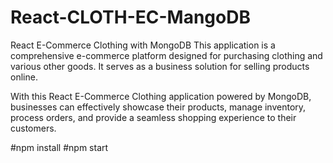 # React-CLOTH-EC-MangoDB
React E-Commerce Clothing with MongoDB
This application is a comprehensive e-commerce platform designed for purchasing clothing and various other goods. It serves as a business solution for selling products online.



With this React E-Commerce Clothing application powered by MongoDB, businesses can effectively showcase their products, manage inventory, process orders, and provide a seamless shopping experience to their customers.

#npm install
#npm start
